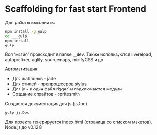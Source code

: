 # Scaffolding for fast start Frontend

Для работы выполнить:
```bash
npm install -g gulp
cd ___gulp
npm install
gulp
```

Вся 'магия' происходит в папке __dev.
Также используются livereload, autoprefixer, uglify, sourcemaps, minifyCSS и др.

Автоматизация:
* Для шаблонов - jade
* Для стилей - препроцессров stylus
* Для js - в один файл rigger`м подключаются модули
* Создание спрайтов - spritesmith

Создается документация для js (jsDoc)
```bash
gulp js:Doc
```

Для проекта генерируется index.html (страница со списком макетов).
Node.js до v0.12.8
